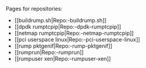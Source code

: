 Pages for repositories:

- [[buildrump.sh|Repo:-buildrump.sh]]
- [[dpdk rumptcpip|Repo:-dpdk-rumptcpip]]
- [[netmap rumptcpip|Repo:-netmap-rumptcpip]]
- [[pci userspace linux|Repo:-pci-userspace-linux]]
- [[rump pktgenif|Repo:-rump-pktgenif]]
- [[rumprun|Repo:-rumprun]]
- [[rumpuser xen|Repo:-rumpuser-xen]]
